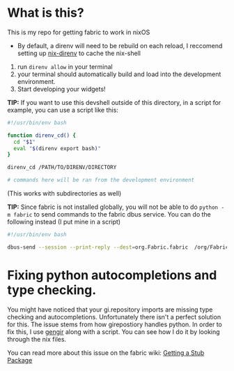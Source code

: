 # What is this?
This is my repo for getting fabric to work in nixOS

* By default, a direnv will need to be rebuild on each reload, I reccomend setting up [nix-direnv](https://github.com/nix-community/nix-direnv) to cache the nix-shell

1. run `direnv allow` in your terminal
2. your terminal should automatically build and load into the development environment.
3. Start developing your widgets!

**TIP:** If you want to use this devshell outside of this directory, in a script for example, you can use a script like this:

```bash
#!/usr/bin/env bash

function direnv_cd() {
  cd "$1"
  eval "$(direnv export bash)"
}

direnv_cd /PATH/TO/DIRENV/DIRECTORY

# commands here will be ran from the development environment

```
(This works with subdirectories as well)

**TIP:** Since fabric is not installed globally, you will not be able to do `python -m fabric` to send commands to the fabric dbus service. You can do the following instead (I put mine in a script)

```bash
#!/usr/bin/env bash

dbus-send --session --print-reply --dest=org.Fabric.fabric  /org/Fabric/fabric org.Fabric.fabric.Evaluate string:"$1"  > /dev/null 2>&1
```

# Fixing python autocompletions and type checking.

You might have noticed that your gi.repository imports are
missing type checking and autocompletions. Unfortunately there
isn't a perfect solution for this. The issue stems from how
girepostiory handles python. In order to fix this,
I use [gengir](https://pypi.org/project/gengir/) along with a script.
You can see how I do it by looking through the nix files.

You can read more about this issue on the fabric wiki:
[Getting a Stub Package](https://fabric-development.github.io/fabric-wiki/installing-stubs.html)
